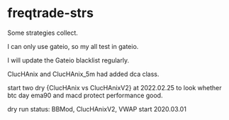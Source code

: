 # freqtrade-strs
Some strategies collect.

I can only use gateio, so my all test in gateio.

I will update the Gateio blacklist regularly.

ClucHAnix and ClucHAnix_5m had added dca class.

start two dry {ClucHAnix vs ClucHAnixV2} at 2022.02.25 to look whether btc day ema90 and macd protect performance good.

dry run status:
BBMod, ClucHAnixV2, VWAP start 2020.03.01
